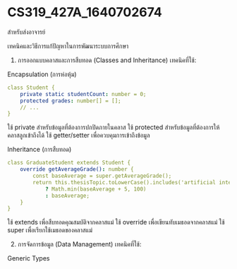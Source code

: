 # CS319_427A_1640702674
สำหรับส่งอาจารย์

เทคนิคและวิธีการแก้ปัญหาในการพัฒนาระบบการศึกษา
1. การออกแบบคลาสและการสืบทอด (Classes and Inheritance)
เทคนิคที่ใช้:

Encapsulation (การห่อหุ้ม)
```yaml
class Student {
    private static studentCount: number = 0;
    protected grades: number[] = [];
    // ...
}
```
ใช้ private สำหรับข้อมูลที่ต้องการปกปิดภายในคลาส
ใช้ protected สำหรับข้อมูลที่ต้องการให้คลาสลูกเข้าถึงได้
ใช้ getter/setter เพื่อควบคุมการเข้าถึงข้อมูล


Inheritance (การสืบทอด)
```yaml
class GraduateStudent extends Student {
    override getAverageGrade(): number {
        const baseAverage = super.getAverageGrade();
        return this.thesisTopic.toLowerCase().includes('artificial intelligence') 
            ? Math.min(baseAverage + 5, 100)
            : baseAverage;
    }
}
```
ใช้ extends เพื่อสืบทอดคุณสมบัติจากคลาสแม่
ใช้ override เพื่อเขียนทับเมธอดจากคลาสแม่
ใช้ super เพื่อเรียกใช้เมธอดของคลาสแม่

2. การจัดการข้อมูล (Data Management)
เทคนิคที่ใช้:

Generic Types
```yaml

```
